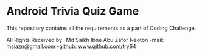# Android Trivia Quiz Game

This repository contains all the requirements as a part of Coding Challenge.

All Rights Received by
-Md Saikh Ibne Abu Zafor Neoton
-mail: msiazn@gmail.com
-github: www.github.com/try64



